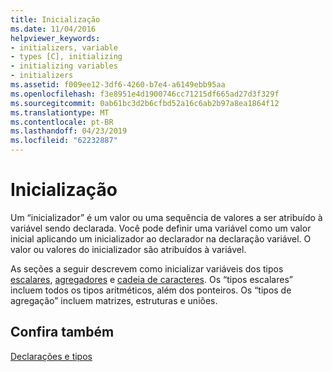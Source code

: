 ```yaml
---
title: Inicialização
ms.date: 11/04/2016
helpviewer_keywords:
- initializers, variable
- types [C], initializing
- initializing variables
- initializers
ms.assetid: f009ee12-3df6-4260-b7e4-a6149ebb95aa
ms.openlocfilehash: f3e8951e4d1900746cc71215df665ad27d3f329f
ms.sourcegitcommit: 0ab61bc3d2b6cfbd52a16c6ab2b97a8ea1864f12
ms.translationtype: MT
ms.contentlocale: pt-BR
ms.lasthandoff: 04/23/2019
ms.locfileid: "62232887"
---
```

# <a name="initialization"></a>Inicialização

Um “inicializador” é um valor ou uma sequência de valores a ser atribuído à variável sendo declarada. Você pode definir uma variável como um valor inicial aplicando um inicializador ao declarador na declaração variável. O valor ou valores do inicializador são atribuídos à variável.

As seções a seguir descrevem como inicializar variáveis dos tipos [escalares](../c-language/initializing-scalar-types.md), [agregadores](../c-language/initializing-aggregate-types.md) e [cadeia de caracteres](../c-language/initializing-strings.md). Os “tipos escalares” incluem todos os tipos aritméticos, além dos ponteiros. Os “tipos de agregação” incluem matrizes, estruturas e uniões.

## <a name="see-also"></a>Confira também

[Declarações e tipos](../c-language/declarations-and-types.md)
